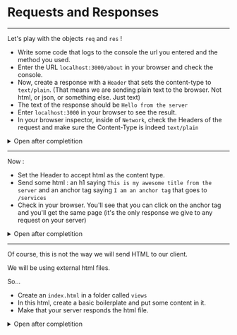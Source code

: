 # Requests and Responses

---

Let's play with the objects `req` and `res` !

- Write some code that logs to the console the url you entered and the method you used.
- Enter the URL `localhost:3000/about` in your browser and check the console.
- Now, create a response with a `Header` that sets the content-type to `text/plain`. (That means we are sending plain text to the browser. Not html, or json, or something else. Just text)
- The text of the response should be `Hello from the server`
- Enter `localhost:3000` in your browser to see the result.
- In your browser inspector, inside of `Network`, check the Headers of the request and make sure the Content-Type is indeed `text/plain`

<details>
<summary>Open after completition</summary>
<br>

The `req` object has many (and many) properties with bunch of info, as well as plenty of methods.

The property `url` holds the url we entered (for example `/about`) and the property `method` holds the method used for the request (for example `GET`).

The `res` object has many methods to respond to the client.

One of them is `setHeader`, that takes two arguments (the key and the value)

Another one is the `write` method that sets the content of the response itself.

Don't forget to **end** the response. That means : we prepare the response (writing it) then finally we send it (ending the preparation of the response.) This is done by using the method `end()`

```js
const http = require("http");

const server = http.createServer((req, res) => {
  res.setHeader("Content-type", "text/plain");
  res.write("Hello from the server");
  res.end();
});

server.listen("3000", "localhost", () => {
  console.log("Listening for request on port 3000");
});
```

</details>

---

Now :

- Set the Header to accept html as the content type.
- Send some html : an h1 saying `This is my awesome title from the server` and an anchor tag saying `I am an anchor tag` that goes to `/services`
- Check in your browser. You'll see that you can click on the anchor tag and you'll get the same page (it's the only response we give to any request on your server)

<details>
<summary>Open after completition</summary>
<br>

```js
const http = require("http");

const server = http.createServer((req, res) => {
  res.setHeader("Content-type", "text/html");
  res.write("<h1>This is my awesome title from the server</h1>");
  res.write("<a href='/about'>This is an anchor tag</a>");
  res.end();
});

server.listen("3000", "localhost", () => {
  console.log("Listening for request on port 3000");
});
```

</details>

---

Of course, this is not the way we will send HTML to our client.

We will be using external html files.

So...

- Create an `index.html` in a folder called `views`
- In this html, create a basic boilerplate and put some content in it.
- Make that your server responds the html file.

<details>
<summary>Open after completition</summary>
<br>

```js
const http = require("http");
const fs = require("fs");

const server = http.createServer((req, res) => {
  res.setHeader("Content-type", "text/html");

  fs.readFile("./views/index.html", (err, data) => {
    if (err) {
      console.log(err);
      res.end();
    } else {
      res.write(data);
      res.end();
    }
  });
});

server.listen("3000", "localhost", () => {
  console.log("Listening for request on port 3000");
});
```

</details>
